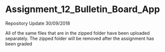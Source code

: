 # Assignment_12_Bulletin_Board_App

Repository Update 30/09/2018

All of the same files that are in the zipped folder have been uploaded separately. The zipped folder will be removed after the assignment has been graded
